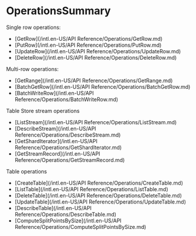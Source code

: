 # OperationsSummary

Single row operations:

-   [GetRow](/intl.en-US/API Reference/Operations/GetRow.md)
-   [PutRow](/intl.en-US/API Reference/Operations/PutRow.md)
-   [UpdateRow](/intl.en-US/API Reference/Operations/UpdateRow.md)
-   [DeleteRow](/intl.en-US/API Reference/Operations/DeleteRow.md)

Multi-row operations:

-   [GetRange](/intl.en-US/API Reference/Operations/GetRange.md)
-   [BatchGetRow](/intl.en-US/API Reference/Operations/BatchGetRow.md)
-   [BatchWriteRow](/intl.en-US/API Reference/Operations/BatchWriteRow.md)

Table Store stream operations

-   [ListStream](/intl.en-US/API Reference/Operations/ListStream.md)
-   [DescribeStream](/intl.en-US/API Reference/Operations/DescribeStream.md)
-   [GetShardIterator](/intl.en-US/API Reference/Operations/GetShardIterator.md)
-   [GetStreamRecord](/intl.en-US/API Reference/Operations/GetStreamRecord.md)

Table operations

-   [CreateTable](/intl.en-US/API Reference/Operations/CreateTable.md)
-   [ListTable](/intl.en-US/API Reference/Operations/ListTable.md)
-   [DeleteTable](/intl.en-US/API Reference/Operations/DeleteTable.md)
-   [UpdateTable](/intl.en-US/API Reference/Operations/UpdateTable.md)
-   [DescribeTable](/intl.en-US/API Reference/Operations/DescribeTable.md)
-   [ComputeSplitPointsBySize](/intl.en-US/API Reference/Operations/ComputeSplitPointsBySize.md)

